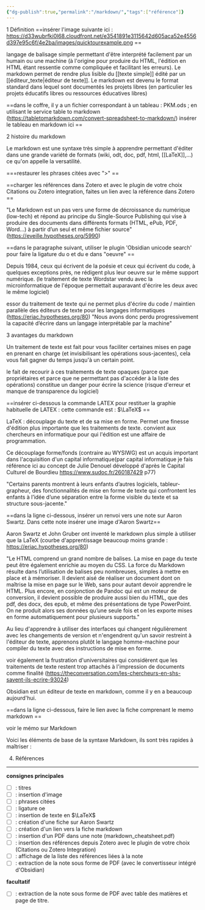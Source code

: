 ```yaml
---
{"dg-publish":true,"permalink":"/markdown/","tags":["référence"]}
---
```



<!-- restaurer les titres avec des # -->

1 Définition
==insérer l'image suivante ici : https://d33wubrfki0l68.cloudfront.net/e3541891e3115642d605aca52e4556d397e95c6f/4e2ba/images/quicktourexample.png ==

langage de balisage simple permettant d'être interprété facilement par un humain ou une machine (à l'origine pour produire du HTML, l'édition en HTML étant ressentie comme compliquée et facilitant les erreurs). Le markdown permet de rendre plus lisible du [[texte simple]] édité par un [[éditeur_texte|éditeur de texte]].
Le markdown est devenu le format standard dans lequel sont documentés les projets libres (en particulier les projets éducatifs libres ou ressources éducatives libres)

==dans le coffre, il y a un fichier correspondant à un tableau : PKM.ods ; en utilisant le service table to markdown (https://tabletomarkdown.com/convert-spreadsheet-to-markdown/) insérer le tableau en markdown ici ==


2 histoire du markdown


Le markdown est une syntaxe très simple à apprendre permettant d'éditer dans une grande variété de formats (wiki, odt, doc, pdf, html, [[LaTeX]],...) ce qu'on appelle la versatilité.

 ===restaurer les phrases citées avec ">" ==

==charger les références dans Zotero et avec le plugin de votre choix Citations ou Zotero integration, faites un lien avec la référence dans Zotero ==

"Le Markdown est un pas vers une forme de décroissance du numérique (low-tech) et répond au principe du Single-Source Publishing qui vise à produire des documents dans différents formats (HTML, ePub, PDF, Word...) à partir d’un seul et même fichier source" (https://eveille.hypotheses.org/5990)

==dans le paragraphe suivant, utiliser le plugin 'Obsidian unicode search' pour faire la ligature du o et du e dans "oeuvre" ==

Depuis 1984, ceux qui écrivent de la poésie et ceux qui écrivent du code, à quelques exceptions près, ne rédigent plus leur oeuvre sur le même support numérique. (le traitement de texte Wordstar vendu avec la microinformatique de l'époque permettait auparavant d'écrire les deux avec le même logiciel)

essor du traitement de texte qui ne permet plus d'écrire du code / maintien parallèle des éditeurs de texte pour les langages informatiques (https://eriac.hypotheses.org/80)
"Nous avons donc perdu progressivement la capacité d’écrire dans un langage interprétable par la machine"

3 avantages du markdown

Un traitement de texte est fait pour vous faciliter certaines mises en page en prenant en charge (et invisibilisant les opérations sous-jacentes), cela vous fait gagner du temps jusqu'à un certain point.

le fait de recourir à ces traitements de texte opaques (parce que propriétaires et parce que ne permettant pas d'accéder à la liste des opérations) constitue un danger pour écrire la science (risque d'erreur et manque de transparence du logiciel)

==insérer ci-dessous la commande LATEX pour restituer la graphie habituelle de LATEX : cette commande est :  \$\LaTeX$ ==

LaTeX : découplage du texte et de sa mise en forme. Permet une finesse d'édition plus importante que les traitements de texte. 
convient aux chercheurs en informatique pour qui l'édition est une affaire de programmation. 

Ce découplage forme/fonds (contraire au WYSIWG) est un acquis important dans l'acquisition d'un capital informatique(par capital informatique je fais référence ici au concept de Julie Denouel développé d'après le Capital Culturel de Bourdieu https://www.sudoc.fr/260187429 p77)

"Certains parents montrent à leurs enfants d’autres logiciels, tableur-grapheur, des fonctionnalités de mise en forme de texte qui confrontent les enfants à l’idée d’une séparation entre la forme visible du texte et sa structure sous-jacente."

==dans la ligne ci-dessous, insérer un renvoi vers une note sur Aaron Swartz. Dans cette note insérer une image d'Aaron Swartz==

Aaron Swartz et John Gruber ont inventé le markdown plus simple à utiliser que la LaTeX (courbe d'apprentissage beaucoup moins grande : https://eriac.hypotheses.org/80)

"Le HTML comprend un grand nombre de balises. La mise en page du texte peut être également enrichie au moyen du CSS. La force du Markdown résulte dans l’utilisation de balises peu nombreuses, simples à mettre en place et à mémoriser. Il devient aisé de réaliser un document dont on maîtrise la mise en page sur le Web, sans pour autant devoir apprendre le HTML. Plus encore, en conjonction de Pandoc qui est un moteur de conversion, il devient possible de produire aussi bien du HTML, que des pdf, des docx, des epub, et même des présentations de type PowerPoint. On ne produit alors ses données qu’une seule fois et on les exporte mises en forme automatiquement pour plusieurs supports." 

Au lieu d'apprendre à utiliser des interfaces qui changent régulièrement avec les changements de version et n'engendrent qu'un savoir restreint à l'éditeur de texte, apprenons plutôt le langage homme-machine pour compiler du texte avec des instructions de mise en forme. 


voir également la frustration d'universitaires qui considèrent que les traitements de texte restent trop attachés à l'impression de documents comme finalité (https://theconversation.com/les-chercheurs-en-shs-savent-ils-ecrire-93024)

Obsidian est un éditeur de texte en markdown, comme il y en a beaucoup aujourd'hui. 

==dans la ligne ci-dessous, faire le lien avec la fiche comprenant le memo markdown ==

voir le mémo sur Markdown

Voici les éléments de base de la syntaxe Markdown, ils sont très rapides à maîtriser :

<!-- intégrer  ci-dessous le PDF markdown_cheatsheet.pdf -->


4. Références


---

**consignes principales**

- [ ] : titres
- [ ] : insertion d'image
- [ ] : phrases citées
- [ ] : ligature oe
- [ ] : insertion de texte en $\LaTeX$
- [ ] : création d'une fiche sur Aaron Swartz
- [ ] : création d'un lien vers la fiche markdown
- [ ] : insertion d'un PDF dans une note (markdown_cheatsheet.pdf)
- [ ] : insertion des références depuis Zotero avec le plugin de votre choix (Citations ou Zotero Integration)
- [ ] : affichage de la liste des références liées à la note
- [ ] : extraction de la note sous forme de PDF (avec le convertisseur intégré d'Obsidian)

**facultatif**

- [ ] : extraction de la note sous forme de PDF avec table des matières et page de titre. 